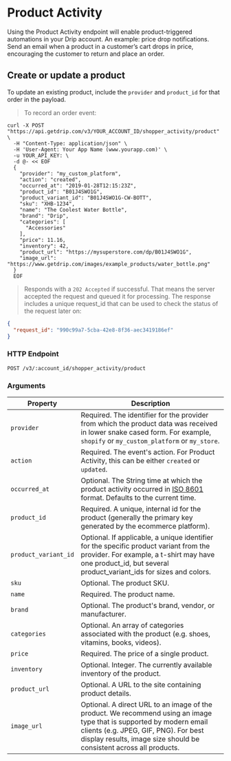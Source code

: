 # Product Activity

Using the Product Activity endpoint will enable product-triggered automations in your Drip account. An example: price drop notifications. Send an email when a product in a customer’s cart drops in price, encouraging the customer to return and place an order.

## Create or update a product

To update an existing product, include the <code>provider</code> and <code>product_id</code> for that order in the payload.

> To record an order event:

```shell
curl -X POST "https://api.getdrip.com/v3/YOUR_ACCOUNT_ID/shopper_activity/product" \
  -H "Content-Type: application/json" \
  -H 'User-Agent: Your App Name (www.yourapp.com)' \
  -u YOUR_API_KEY: \
  -d @- << EOF
  {
    "provider": "my_custom_platform",
    "action": "created",
    "occurred_at": "2019-01-28T12:15:23Z",
    "product_id": "B01J4SWO1G",
    "product_variant_id": "B01J4SWO1G-CW-BOTT",
    "sku": "XHB-1234",
    "name": "The Coolest Water Bottle",
    "brand": "Drip",
    "categories": [
      "Accessories"
    ],
    "price": 11.16,
    "inventory": 42,
    "product_url": "https://mysuperstore.com/dp/B01J4SWO1G",
    "image_url": "https://www.getdrip.com/images/example_products/water_bottle.png"
  }
  EOF
```

> Responds with a <code>202 Accepted</code> if successful. That means the server accepted the request and queued it for processing. The response includes a unique request_id that can be used to check the status of the request later on:

```json
{
  "request_id": "990c99a7-5cba-42e8-8f36-aec3419186ef"
}
```

### HTTP Endpoint

`POST /v3/:account_id/shopper_activity/product`

### Arguments

<table>
  <thead>
    <tr>
      <th>Property</th>
      <th>Description</th>
    </tr>
  </thead>
  <tbody>
    <tr>
      <td><code>provider</code></td>
      <td>Required. The identifier for the provider from which the product data was received in lower snake cased form. For example, <code>shopify</code> or <code>my_custom_platform</code> or <code>my_store</code>.</td>
    </tr>
    <tr>
      <td><code>action</code></td>
      <td>Required. The event's action. For Product Activity, this can be either <code>created</code> or <code>updated</code>.
    </tr>
    <tr>
      <td><code>occurred_at</code></td>
      <td>Optional. The String time at which the product activity occurred in <a href="http://en.wikipedia.org/wiki/ISO_8601">ISO 8601</a> format. Defaults to the current time.</td>
    </tr>
    <tr>
      <td><code>product_id</code></td>
      <td>Required. A unique, internal id for the product (generally the primary key generated by the ecommerce platform).</td>
    </tr>
    <tr>
      <td><code>product_variant_id</code></td>
      <td>Optional. If applicable, a unique identifier for the specific product variant from the provider. For example, a t-shirt may have one product_id, but several product_variant_ids for sizes and colors.</td>
    </tr>
    <tr>
      <td><code>sku</code></td>
      <td>Optional. The product SKU.</td>
    </tr>
    <tr>
      <td><code>name</code></td>
      <td>Required. The product name.</td>
    </tr>
    <tr>
      <td><code>brand</code></td>
      <td>Optional. The product's brand, vendor, or manufacturer.</td>
    </tr>
    <tr>
      <td><code>categories</code></td>
      <td>Optional. An array of categories associated with the product (e.g. shoes, vitamins, books, videos).</td>
    </tr>
    <tr>
      <td><code>price</code></td>
      <td>Required. The price of a single product.</td>
    </tr>
    <tr>
      <td><code>inventory</code></td>
      <td>Optional. Integer. The currently available inventory of the product.</td>
    </tr>
    <tr>
      <td><code>product_url</code></td>
      <td>Optional. A URL to the site containing product details.</td>
    </tr>
    <tr>
      <td><code>image_url</code></td>
      <td>Optional. A direct URL to an image of the  product. We recommend using an image type that is supported by modern email clients (e.g. JPEG, GIF, PNG). For best display results, image size should be consistent across all products.</td>
    </tr>
  </tbody>
</table>
